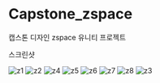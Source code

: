# Capstone_zspace
캡스톤 디자인 zspace 유니티 프로젝트

스크린샷

![z1](https://user-images.githubusercontent.com/80108373/178410168-6235f210-9a2d-42ad-97fb-4491deb5ca42.jpg)
![z2](https://user-images.githubusercontent.com/80108373/178410170-c9bb3087-4b03-496d-9d70-4997fede99c9.jpg)
![z4](https://user-images.githubusercontent.com/80108373/178410173-5c80dad7-60d2-4ba6-8472-09500f385ab3.jpg)
![z5](https://user-images.githubusercontent.com/80108373/178410176-2a479119-fbc0-44d5-8a6f-b63f217dfabf.jpg)
![z6](https://user-images.githubusercontent.com/80108373/178410179-e27a2184-b004-4e0a-9ed2-6108d7889207.jpg)
![z7](https://user-images.githubusercontent.com/80108373/178410180-d4ae787a-26e6-4318-917a-9d8b7632d068.jpg)
![z8](https://user-images.githubusercontent.com/80108373/178410186-7105e129-bb94-41b3-9ad3-2942c19e88b6.jpg)
![z3](https://user-images.githubusercontent.com/80108373/178410193-5697c963-5b32-4210-a01a-799178473169.jpg)
